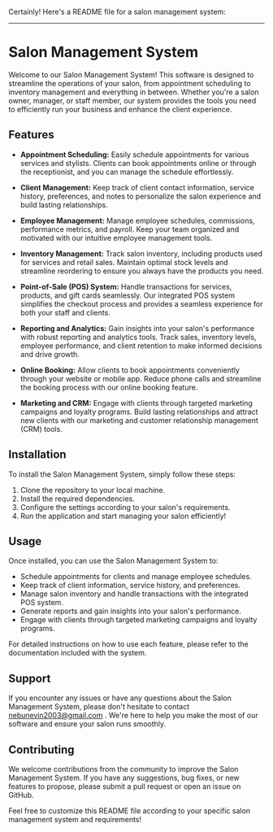 Certainly! Here's a README file for a salon management system:

---

# Salon Management System

Welcome to our Salon Management System! This software is designed to streamline the operations of your salon, from appointment scheduling to inventory management and everything in between. Whether you're a salon owner, manager, or staff member, our system provides the tools you need to efficiently run your business and enhance the client experience.

## Features

- **Appointment Scheduling:** Easily schedule appointments for various services and stylists. Clients can book appointments online or through the receptionist, and you can manage the schedule effortlessly.
  
- **Client Management:** Keep track of client contact information, service history, preferences, and notes to personalize the salon experience and build lasting relationships.
  
- **Employee Management:** Manage employee schedules, commissions, performance metrics, and payroll. Keep your team organized and motivated with our intuitive employee management tools.
  
- **Inventory Management:** Track salon inventory, including products used for services and retail sales. Maintain optimal stock levels and streamline reordering to ensure you always have the products you need.
  
- **Point-of-Sale (POS) System:** Handle transactions for services, products, and gift cards seamlessly. Our integrated POS system simplifies the checkout process and provides a seamless experience for both your staff and clients.
  
- **Reporting and Analytics:** Gain insights into your salon's performance with robust reporting and analytics tools. Track sales, inventory levels, employee performance, and client retention to make informed decisions and drive growth.
  
- **Online Booking:** Allow clients to book appointments conveniently through your website or mobile app. Reduce phone calls and streamline the booking process with our online booking feature.
  
- **Marketing and CRM:** Engage with clients through targeted marketing campaigns and loyalty programs. Build lasting relationships and attract new clients with our marketing and customer relationship management (CRM) tools.

## Installation

To install the Salon Management System, simply follow these steps:

1. Clone the repository to your local machine.
2. Install the required dependencies.
3. Configure the settings according to your salon's requirements.
4. Run the application and start managing your salon efficiently!

## Usage

Once installed, you can use the Salon Management System to:

- Schedule appointments for clients and manage employee schedules.
- Keep track of client information, service history, and preferences.
- Manage salon inventory and handle transactions with the integrated POS system.
- Generate reports and gain insights into your salon's performance.
- Engage with clients through targeted marketing campaigns and loyalty programs.

For detailed instructions on how to use each feature, please refer to the documentation included with the system.

## Support

If you encounter any issues or have any questions about the Salon Management System, please don't hesitate to contact nebunevin2003@gmail.com . We're here to help you make the most of our software and ensure your salon runs smoothly.

## Contributing

We welcome contributions from the community to improve the Salon Management System. If you have any suggestions, bug fixes, or new features to propose, please submit a pull request or open an issue on GitHub.



Feel free to customize this README file according to your specific salon management system and requirements!
